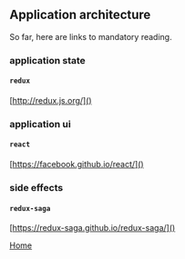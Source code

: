 
## Application architecture

So far, here are links to mandatory reading. 

### application state
#### `redux`
[http://redux.js.org/]()

### application ui
#### `react`
[https://facebook.github.io/react/]()

### side effects
#### `redux-saga`
[https://redux-saga.github.io/redux-saga/]()

[Home](README.md)
